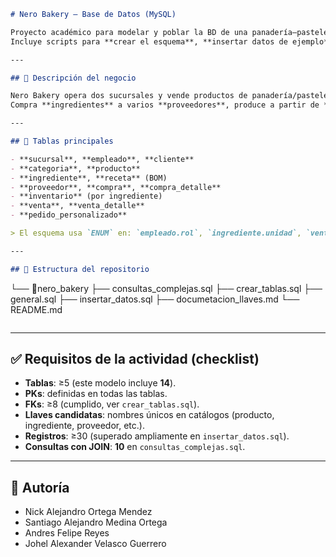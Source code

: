 ```markdown
# Nero Bakery — Base de Datos (MySQL)

Proyecto académico para modelar y poblar la BD de una panadería–pastelería (**Nero Bakery**).  
Incluye scripts para **crear el esquema**, **insertar datos de ejemplo** y **probar 10 consultas** con `JOIN`.

---

## 🥐 Descripción del negocio

Nero Bakery opera dos sucursales y vende productos de panadería/pastelería en mostrador.  
Compra **ingredientes** a varios **proveedores**, produce a partir de **recetas** (producto ↔ ingredientes) y registra **ventas** con detalle de ítems. Admite clientes anónimos y registrados, y gestiona **pedidos personalizados** (encargos con fecha, anticipo y estado).

---

## 🧱 Tablas principales

- **sucursal**, **empleado**, **cliente**  
- **categoria**, **producto**  
- **ingrediente**, **receta** (BOM)  
- **proveedor**, **compra**, **compra_detalle**  
- **inventario** (por ingrediente)  
- **venta**, **venta_detalle**  
- **pedido_personalizado**

> El esquema usa `ENUM` en: `empleado.rol`, `ingrediente.unidad`, `venta.metodo_pago`, `pedido_personalizado.estado`.

---

## 📂 Estructura del repositorio

```
└── 📁nero_bakery
    ├── consultas_complejas.sql
    ├── crear_tablas.sql
    ├── general.sql
    ├── insertar_datos.sql
    ├── documetacion_llaves.md
    └── README.md
```
```
---

## ✅ Requisitos de la actividad (checklist)

* **Tablas**: ≥5 (este modelo incluye **14**).
* **PKs**: definidas en todas las tablas.
* **FKs**: ≥8 (cumplido, ver `crear_tablas.sql`).
* **Llaves candidatas**: nombres únicos en catálogos (producto, ingrediente, proveedor, etc.).
* **Registros**: ≥30 (superado ampliamente en `insertar_datos.sql`).
* **Consultas con JOIN**: **10** en `consultas_complejas.sql`.

---

## 👤 Autoría 

- Nick Alejandro Ortega Mendez
- Santiago Alejandro Medina Ortega
- Andres Felipe Reyes 
- Johel Alexander Velasco Guerrero

```
```
